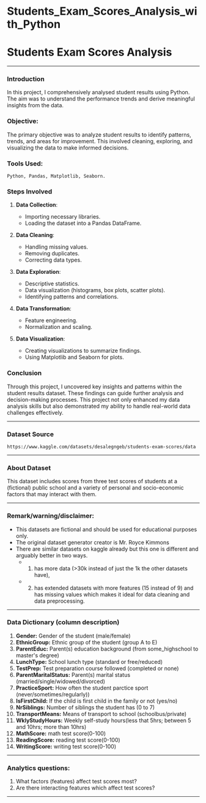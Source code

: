 # Students_Exam_Scores_Analysis_with_Python


# Students Exam Scores Analysis

---
### Introduction
In this project, I comprehensively analysed student results using Python. The aim was to understand the performance trends and derive meaningful insights from the data.
### Objective: 
The primary objective was to analyze student results to identify patterns, trends, and areas for improvement. This involved cleaning, exploring, and visualizing the data to make informed decisions.
### Tools Used:
    Python, Pandas, Matplotlib, Seaborn.

### Steps Involved
1. **Data Collection**:
   - Importing necessary libraries.
   - Loading the dataset into a Pandas DataFrame.

2. **Data Cleaning**:
   - Handling missing values.
   - Removing duplicates.
   - Correcting data types.

3. **Data Exploration**:
   - Descriptive statistics.
   - Data visualization (histograms, box plots, scatter plots).
   - Identifying patterns and correlations.

4. **Data Transformation**:
   - Feature engineering.
   - Normalization and scaling.

5. **Data Visualization**:
   - Creating visualizations to summarize findings.
   - Using Matplotlib and Seaborn for plots.

### Conclusion
Through this project, I uncovered key insights and patterns within the student results dataset. These findings can guide further analysis and decision-making processes. This project not only enhanced my data analysis skills but also demonstrated my ability to handle real-world data challenges effectively.

---
### **Dataset Source**
    https://www.kaggle.com/datasets/desalegngeb/students-exam-scores/data
---
### **About Dataset**
This dataset includes scores from three test scores of students at a (fictional) public school and a variety of personal and socio-economic factors that may interact with them.

---
### **Remark/warning/disclaimer:**

- This datasets are fictional and should be used for educational purposes only.
- The original dataset generator creator is Mr. Royce Kimmons
- There are similar datasets on kaggle already but this one is different and arguably better in two ways.
    - 1) has more data (>30k instead of just the 1k the other datasets have),
    - 2) has extended datasets with more features (15 instead of 9) and has missing values which makes it ideal for data cleaning and data preprocessing.

---
### Data Dictionary (column description)
 1. **Gender:** Gender of the student (male/female)
 2. **EthnicGroup:** Ethnic group of the student (group A to E)
 3. **ParentEduc:** Parent(s) education background (from some_highschool to master's degree)
 4. **LunchType:** School lunch type (standard or free/reduced)
 5. **TestPrep:** Test preparation course followed (completed or none)
 6. **ParentMaritalStatus:** Parent(s) marital status (married/single/widowed/divorced)
 7. **PracticeSport:** How often the student parctice sport (never/sometimes/regularly))
 8. **IsFirstChild:** If the child is first child in the family or not (yes/no)
 9. **NrSiblings:** Number of siblings the student has (0 to 7)
 10. **TransportMeans:** Means of transport to school (schoolbus/private)
 11. **WklyStudyHours:** Weekly self-study hours(less that 5hrs; between 5 and 10hrs; more than 10hrs)
 12. **MathScore:** math test score(0-100)
 13. **ReadingScore:** reading test score(0-100)
 14. **WritingScore:** writing test score(0-100)

---
### Analytics questions:
 1. What factors (features) affect test scores most?
 2. Are there interacting features which affect test scores?

---

